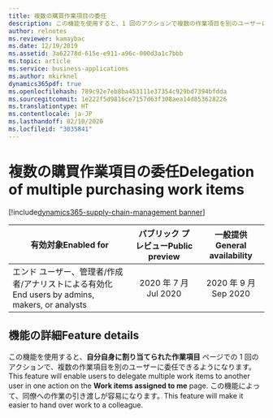 ```yaml
---
title: 複数の購買作業項目の委任
description: この機能を使用すると、1 回のアクションで複数の作業項目を別のユーザーに委任できるようになります。
author: relnotes
ms.reviewer: kamaybac
ms.date: 12/19/2019
ms.assetid: 3a62278d-615e-e911-a96c-000d3a1c7bbb
ms.topic: article
ms.service: business-applications
ms.author: mkirknel
dynamics365pdf: true
ms.openlocfilehash: 789c92e7eb8ba453111e37354c929bd7394bfdda
ms.sourcegitcommit: 1e222f5d9816ce7157d63f308aea14d853628226
ms.translationtype: HT
ms.contentlocale: ja-JP
ms.lasthandoff: 02/10/2020
ms.locfileid: "3035841"
---
```

# <a name="delegation-of-multiple-purchasing-work-items"></a><span data-ttu-id="bdfa2-103">複数の購買作業項目の委任</span><span class="sxs-lookup"><span data-stu-id="bdfa2-103">Delegation of multiple purchasing work items</span></span>
[!include[dynamics365-supply-chain-management banner](../includes/dynamics365-supply-chain-management.md)]

| <span data-ttu-id="bdfa2-104">有効対象</span><span class="sxs-lookup"><span data-stu-id="bdfa2-104">Enabled for</span></span>    |  <span data-ttu-id="bdfa2-105">パブリック プレビュー</span><span class="sxs-lookup"><span data-stu-id="bdfa2-105">Public preview</span></span> | <span data-ttu-id="bdfa2-106">一般提供</span><span class="sxs-lookup"><span data-stu-id="bdfa2-106">General availability</span></span> | 
| ---------- | :----------: |:----------: |
|<span data-ttu-id="bdfa2-107">エンド ユーザー、管理者/作成者/アナリストによる有効化</span><span class="sxs-lookup"><span data-stu-id="bdfa2-107">End users by admins, makers, or analysts</span></span>|<span data-ttu-id="bdfa2-108">2020 年 7 月</span><span class="sxs-lookup"><span data-stu-id="bdfa2-108">Jul 2020</span></span>| <span data-ttu-id="bdfa2-109">2020 年 9 月</span><span class="sxs-lookup"><span data-stu-id="bdfa2-109">Sep 2020</span></span>|






## <a name="feature-details"></a><span data-ttu-id="bdfa2-110">機能の詳細</span><span class="sxs-lookup"><span data-stu-id="bdfa2-110">Feature details</span></span>
<!--feature detail start -->
<span data-ttu-id="bdfa2-111">この機能を使用すると、**自分自身に割り当てられた作業項目** ページでの 1 回のアクションで、複数の作業項目を別のユーザーに委任できるようになります。</span><span class="sxs-lookup"><span data-stu-id="bdfa2-111">This feature will enable users to delegate multiple work items to another user in one action on the **Work items assigned to me** page.</span></span> <span data-ttu-id="bdfa2-112">この機能によって、同僚への作業の引き渡しが容易になります。</span><span class="sxs-lookup"><span data-stu-id="bdfa2-112">This feature will make it easier to hand over work to a colleague.</span></span>
<!--feature detail end -->









